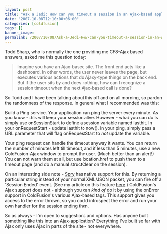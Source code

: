 ```yaml
---
layout: post
title: "Ask a Jedi: How can you timeout a session in an Ajax-based application?"
date: "2007-10-08T12:10:00+06:00"
categories: [coldfusion]
tags: []
banner_image: 
permalink: /2007/10/08/Ask-a-Jedi-How-can-you-timeout-a-session-in-an-Ajaxbased-application
---
```


Todd Sharp, who is normally the one providing me CF8-Ajax based answers, asked me this question today:

<blockquote>
Imagine you have an Ajax-based site. The front end acts like a dashboard. In other words, the user never leaves the page, but executes various actions that do Ajaxy-type things on the back end. But if the user sits by and does nothing, how can I recognize a session timeout when the next Ajax-based call is done?
</blockquote>

So Todd and I have been talking about this off and on all morning, so pardon the randomness of the response. In general what I recommended was this:

Build a Ping service. Your application can ping the server every minute. As you know - this will keep your session alive. However - what you can do is simply use onSessionStart to define a session variable named lasthit. In your onRequestStart - update lasthit to now(). In your ping, simply pass a URL parameter that will flag onRequestStart to <i>not</i> update the variable. 

Your ping request can handle the timeout anyway it wants. You can return the number of minutes left till timeout, and if less than 5 minutes, use a new ColdFusion-Ajax window to prompt the user. (Much better than an alert!) You can not warn them at all, but use location.href to push them to a timeout page (and do a manual structClear on the session). 

On an interesting side note - <a href="http://labs.adobe.com/technologies/spry/">Spry</a> has native support for this. By returning a particular string instead of your normal XML/JSON packet, you can fire off a 'Session Ended' event. (See my article on this feature <a href="http://www.raymondcamden.com/index.cfm/2007/3/20/Spry-15s-new-Session-Expired-Support">here</a>.)
ColdFusion's Ajax support does not - although you can <i>kind of</i> do it by using the onError support in ColdFusion's various Ajax-based tags. This support gives you access to the error thrown, so you could introspect the error and run your own handler for the session ending then.

So as always - I'm open to suggestions and options. Has anyone built something like this into an Ajax-application? Everything I've built so far with Ajax only uses Ajax in parts of the site - not everywhere.